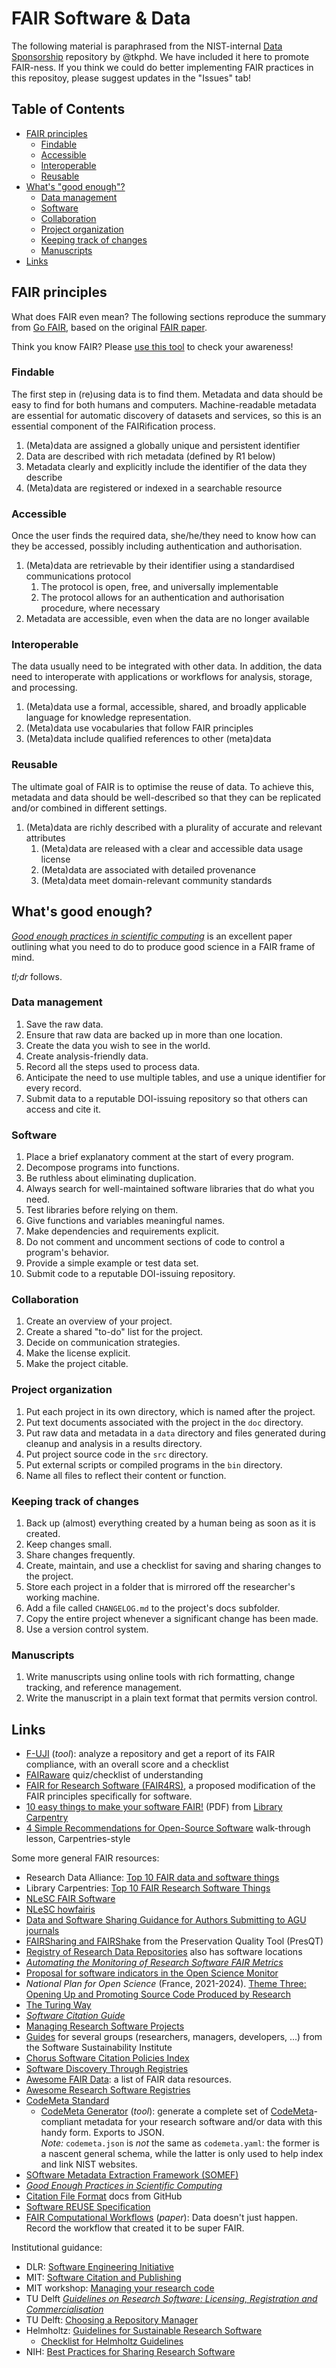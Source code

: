 # FAIR Software & Data

The following material is paraphrased from the NIST-internal
[Data Sponsorship][sponsors] repository by @tkphd. We have included 
it here to promote FAIR-ness. If you think we could do better implementing
FAIR practices in this repositoy, please suggest updates in the "Issues" tab!

## Table of Contents

- [FAIR principles](#fair-principles)
  - [Findable](#findable)
  - [Accessible](#accessible)
  - [Interoperable](#interoperable)
  - [Reusable](#reusable)
- [What's "good enough"?](#whats-good-enough)
  - [Data management](#data-management)
  - [Software](#software)
  - [Collaboration](#collaboration)
  - [Project organization](#project-organization)
  - [Keeping track of changes](#keeping-track-of-changes)
  - [Manuscripts](#manuscripts)
- [Links](#links)

## FAIR principles

What does FAIR even mean? The following sections reproduce the
summary from [Go FAIR][gofair], based on the original
[FAIR paper][fair].

Think you know FAIR? Please [use this tool][fair-aware] to check your
awareness!

### Findable

The first step in (re)using data is to find them. Metadata and data
should be easy to find for both humans and computers.
Machine-readable metadata are essential for automatic discovery of
datasets and services, so this is an essential component of the
FAIRification process.

1. (Meta)data are assigned a globally unique and persistent
   identifier
2. Data are described with rich metadata (defined by R1 below)
3. Metadata clearly and explicitly include the identifier of the data
   they describe
4. (Meta)data are registered or indexed in a searchable resource

### Accessible

Once the user finds the required data, she/he/they need to know how
can they be accessed, possibly including authentication and
authorisation.

1. (Meta)data are retrievable by their identifier using a
   standardised communications protocol
   1. The protocol is open, free, and universally implementable
   2. The protocol allows for an authentication and authorisation
      procedure, where necessary
2. Metadata are accessible, even when the data are no longer
   available

### Interoperable

The data usually need to be integrated with other data. In addition,
the data need to interoperate with applications or workflows for
analysis, storage, and processing.

1. (Meta)data use a formal, accessible, shared, and broadly
   applicable language for knowledge representation.
2. (Meta)data use vocabularies that follow FAIR principles
3. (Meta)data include qualified references to other (meta)data

### Reusable

The ultimate goal of FAIR is to optimise the reuse of data. To
achieve this, metadata and data should be well-described so that they
can be replicated and/or combined in different settings.

1. (Meta)data are richly described with a plurality of accurate and
   relevant attributes
   1. (Meta)data are released with a clear and accessible data usage
      license
   2. (Meta)data are associated with detailed provenance
   3. (Meta)data meet domain-relevant community standards

## What's good enough?

[*Good enough practices in scientific computing*][gepsc] is an
excellent paper outlining what you need to do to produce good science
in a FAIR frame of mind.

*tl;dr* follows.

### Data management

1. Save the raw data.
2. Ensure that raw data are backed up in more than one location.
3. Create the data you wish to see in the world.
4. Create analysis-friendly data.
5. Record all the steps used to process data.
6. Anticipate the need to use multiple tables, and use a unique
   identifier for every record.
7. Submit data to a reputable DOI-issuing repository so that others
   can access and cite it.

### Software

1. Place a brief explanatory comment at the start of every program.
2. Decompose programs into functions.
3. Be ruthless about eliminating duplication.
4. Always search for well-maintained software libraries that do what
   you need.
5. Test libraries before relying on them.
6. Give functions and variables meaningful names.
7. Make dependencies and requirements explicit.
8. Do not comment and uncomment sections of code to control a
   program's behavior.
9. Provide a simple example or test data set.
10. Submit code to a reputable DOI-issuing repository.

### Collaboration

1. Create an overview of your project.
2. Create a shared "to-do" list for the project.
3. Decide on communication strategies.
4. Make the license explicit.
5. Make the project citable.

### Project organization

1. Put each project in its own directory, which is named after the
   project.
2. Put text documents associated with the project in the `doc`
   directory.
3. Put raw data and metadata in a `data` directory and files generated
   during cleanup and analysis in a results directory.
4. Put project source code in the `src` directory.
5. Put external scripts or compiled programs in the `bin` directory.
6. Name all files to reflect their content or function.

### Keeping track of changes

1. Back up (almost) everything created by a human being as soon as it
   is created.
2. Keep changes small.
3. Share changes frequently.
4. Create, maintain, and use a checklist for saving and sharing
   changes to the project.
5. Store each project in a folder that is mirrored off the
   researcher's working machine.
6. Add a file called `CHANGELOG.md` to the project's docs subfolder.
7. Copy the entire project whenever a significant change has been
   made.
8. Use a version control system.

### Manuscripts

1. Write manuscripts using online tools with rich formatting, change
   tracking, and reference management.
2. Write the manuscript in a plain text format that permits version
   control.

## Links

- [F-UJI][fuji] (*tool*): analyze a repository and get a report of
  its FAIR compliance, with an overall score and a checklist
- [FAIRaware][fair-aware] quiz/checklist of understanding
- [FAIR for Research Software (FAIR4RS)][fair4rs], a proposed
  modification of the FAIR principles specifically for software.
- [10 easy things to make your software FAIR!][lc-fair-poster] (PDF)
  from [Library Carpentry][lc-fair]
- [4 Simple Recommendations for Open-Source Software][4oss]
  walk-through lesson, Carpentries-style

Some more general FAIR resources:

- Research Data Alliance: [Top 10 FAIR data and software things](https://www.rd-alliance.org/group/libraries-research-data-ig/outcomes/top-10-fair-data-software-things)
- Library Carpentries: [Top 10 FAIR Research Software Things](https://librarycarpentry.org/Top-10-FAIR//2018/12/01/research-software/)
- [NLeSC FAIR Software](https://fair-software.eu/)
- [NLeSC howfairis](https://github.com/fair-software/howfairis)
- [Data and Software Sharing Guidance for Authors Submitting to AGU journals](https://data.agu.org/resources/agu-data-software-sharing-guidance)
- [FAIRSharing and FAIRShake](https://presqt.readthedocs.io/en/latest/)
  from the Preservation Quality Tool (PresQT)
- [Registry of Research Data Repositories](https://re3data.org/)
  also has software locations
- [*Automating the Monitoring of Research Software FAIR Metrics*](https://doi.org/10.7490/f1000research.1117992.1)
- [Proposal for software indicators in the Open Science Monitor](https://www.ouvrirlascience.fr/about-the-proposal-for-software-indicators-in-open-science-monitor-3/)
- *National Plan for Open Science* (France, 2021-2024).
  [Theme Three: Opening Up and Promoting Source Code Produced by Research](https://www.ouvrirlascience.fr/second-national-plan-for-open-science/)
- [The Turing Way](https://the-turing-way.netlify.app/welcome)
- [*Software Citation Guide*](https://doi.org/10.12688/f1000research.26932.2)
- [Managing Research Software Projects](https://swcarpentry.github.io/managing-research-software-projects/)
- [Guides](https://www.software.ac.uk/resources/guides)
  for several groups (researchers, managers, developers, ...) from
  the Software Sustainability Institute
- [Chorus Software Citation Policies Index](https://chorusaccess.org)
- [Software Discovery Through Registries](https://softdev4research.github.io/4OSS-lesson/05-use-registry/index.html)
- [Awesome FAIR Data][afd]: a list of FAIR data resources.
- [Awesome Research Software Registries](https://github.com/NLeSC/awesome-research-software-registries/blob/main/README.md)
- [CodeMeta Standard](https://codemeta.github.io/)
  - [CodeMeta Generator][cmg] (*tool*): generate a complete set of
    [CodeMeta][codemeta]-compliant metadata for your research software
    and/or data with this handy form. Exports to JSON.  
    *Note:* `codemeta.json` is *not* the same as `codemeta.yaml`: the
    former is a nascent general schema, while the latter is only used
    to help index and link NIST websites.
- [SOftware Metadata Extraction Framework (SOMEF)](https://github.com/KnowledgeCaptureAndDiscovery/somef/)
- [*Good Enough Practices in Scientific Computing*](https://doi.org/10.1371/journal.pcbi.1005510)
- [Citation File Format][citation] docs from GitHub
- [Software REUSE Specification](https://reuse.software/spec/)
- [FAIR Computational Workflows][fcw] (*paper*): Data doesn't just
  happen. Record the workflow that created it to be super FAIR.

Institutional guidance:

- DLR: [Software Engineering Initiative](https://rse.dlr.de/01_guidelines.html)
- MIT: [Software Citation and Publishing](https://libguides.mit.edu/software)
- MIT workshop: [Managing your research code](https://www.dropbox.com/s/gukkthqzcuea1kr/MgingCode_Slides_MIT.pdf?dl=0)
- TU Delft [*Guidelines on Research Software: Licensing, Registration and Commercialisation*](https://doi.org/10.5281/zenodo.4629635)
- TU Delft: [Choosing a Repository Manager](https://doi.org/10.5281/zenodo.4710206)
- Helmholtz: [Guidelines for Sustainable Research Software](https://gfzpublic.gfz-potsdam.de/pubman/faces/ViewItemOverviewPage.jsp?itemId=item_4906899)
  - [Checklist for Helmholtz Guidelines](https://gfzpublic.gfz-potsdam.de/pubman/faces/ViewItemOverviewPage.jsp?itemId=item_5007561)
- NIH: [Best Practices for Sharing Research Software](https://datascience.nih.gov/tools-and-analytics/best-practices-for-sharing-research-software-faq)

<!-- links -->

[4oss]: https://softdev4research.github.io/4OSS-lesson/
[afd]: https://github.com/Materials-Data-Science-and-Informatics/awesome-fair-data
[citation]: https://github.com/citation-file-format/citation-file-format
[cmg]: https://codemeta.github.io/codemeta-generator/
[codemeta]: https://codemeta.github.io/
[disc-copy]: https://www.nist.gov/open/copyright-fair-use-and-licensing-statements-srd-data-software-and-technical-series-publications
[fair]: https://doi.org/10.1038/sdata.2016.18
[fair4rs]: https://doi.org/10.1016/j.patter.2021.100222
[fair-aware]: https://fairaware.dans.knaw.nl
[fcw]: https://doi.org/10.1162/dint_a_00033
[fuji]: https://www.f-uji.net/index.php?action=home
[gepsc]: https://doi.org/10.1371/journal.pcbi.1005510
[git]: https://git-scm.com
[git-open]: https://github.com/usnistgov/opensource-repo
[gofair]: https://www.go-fair.org/fair-principles/
[lc-fair]: https://librarycarpentry.org/Top-10-FAIR//2018/12/01/research-software/
[lc-fair-poster]: https://librarycarpentry.org/Top-10-FAIR/files/poster_10things_FAIRsoftware.pdf
[lint]: https://en.wikipedia.org/wiki/Lint_(software)
[midas]: https://midas.nist.gov/
[o5701]: https://inet.nist.gov/adlp/directives/managing-public-access-results-federally-funded-research-0
[o5702]: https://inet.nist.gov/adlp/directives/preservation-maintenance-published-research-data
[sp811]: https://dx.doi.org/10.6028/NIST.SP.811e2008
[sponsors]: https://gitlab.nist.gov/gitlab/tkphd/data-sponsorship
[taxon]: https://doi.org/10.18434/T4/1432795
